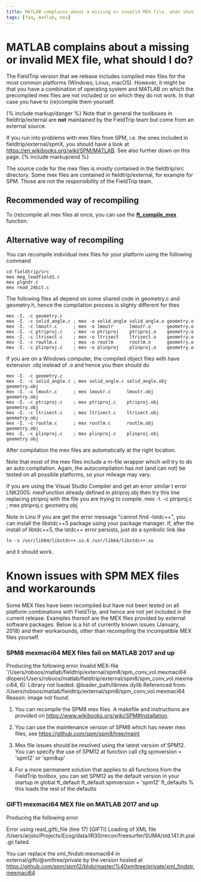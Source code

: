 ```yaml
---
title: MATLAB complains about a missing or invalid MEX file, what should I do?
tags: [faq, matlab, mex]
---
```


# MATLAB complains about a missing or invalid MEX file, what should I do?

The FieldTrip version that we release includes compiled mex files for the most common platforms (Windows, Linux, macOS). However, it might be that you have a combination of operating system and MATLAB on which the precompiled mex files are not included or on which they do not work. In that case you have to (re)compile them yourself.

{% include markup/danger %}
Note that in general the toolboxes in fieldtrip/external are **not** maintained by the FieldTrip team but come from an external source.

If you run into problems with mex files from SPM, i.e. the ones included in fieldtrip/external/spmX, you should have a look at https://en.wikibooks.org/wiki/SPM/MATLAB. See also further down on this page.
{% include markup/end %}

The source code for the mex files is mostly contained in the fieldtrip/src directory. Some mex files are contained in fieldtrip/external, for example for SPM. Those are not the responsibility of the FieldTrip team.

## Recommended way of recompiling

To (re)compile all mex files at once, you can use the **[ft_compile_mex](/reference/ft_compile_mex)** function.

## Alternative way of recompiling

You can recompile individual mex files for your platform using the following command

    cd fieldtrip/src
    mex meg_leadfield1.c
    mex plgndr.c
    mex read_24bit.c

The following files all depend on some shared code in geometry.c and geometry.h, hence the compilation process is slighty different for thes

    mex -I. -c geometry.c
    mex -I. -c solid_angle.c ; mex -o solid_angle solid_angle.o geometry.o
    mex -I. -c lmoutr.c      ; mex -o lmoutr      lmoutr.o      geometry.o
    mex -I. -c ptriproj.c    ; mex -o ptriproj    ptriproj.o    geometry.o
    mex -I. -c ltrisect.c    ; mex -o ltrisect    ltrisect.o    geometry.o
    mex -I. -c routlm.c      ; mex -o routlm      routlm.o      geometry.o
    mex -I. -c plinproj.c    ; mex -o plinproj    plinproj.o    geometry.o

If you are on a Windows computer, the compiled object files with have extension .obj instead of .o and hence you then should do

    mex -I. -c geometry.c
    mex -I. -c solid_angle.c ; mex solid_angle.c solid_angle.obj geometry.obj
    mex -I. -c lmoutr.c      ; mex lmoutr.c      lmoutr.obj      geometry.obj
    mex -I. -c ptriproj.c    ; mex ptriproj.c    ptriproj.obj    geometry.obj
    mex -I. -c ltrisect.c    ; mex ltrisect.c    ltrisect.obj    geometry.obj
    mex -I. -c routlm.c      ; mex routlm.c      routlm.obj      geometry.obj
    mex -I. -c plinproj.c    ; mex plinproj.c    plinproj.obj    geometry.obj

After compilation the mex files are automatically at the right location.

Note that most of the mex files include a m-file wrapper which will try to do an auto compilation. Again, the autocompilation has not (and can not) be tested on all possible platforms, so your mileage may vary.

If you are using the Visual Studio Compiler and get an error similar t
error LNK2005: mexFunction already defined in ptriproj.obj
then try this line replacing ptriproj with the file you are trying to compile.
mex -I. -c ptriproj.c ; mex ptriproj.c geometry.obj

Note in Linu
If you are get the error message "cannot find -lstdc++", you can install the libstdc++5 package using your package manager.
If, after the install of libtdc++5, the lstdc++ error persists, just do a symbolic link like

    ln -s /usr/lib64/libstdc++.so.6 /usr/lib64/libstdc++.so

and it should work.

# Known issues with SPM MEX files and workarounds

Some MEX files have been recompiled but have not been tested on all platform combinations with FieldTrip, and hence are not yet included in the current release. Examples thereof are the MEX files provided by external software packages. Below is a list of currently known issues (January, 2018) and their workarounds, other than recompiling the incompatible MEX files yourself.

### SPM8 mexmaci64 MEX files fail on MATLAB 2017 and up

Producing the following error
Invalid MEX-file '/Users/roboos/matlab/fieldtrip/external/spm8/spm_conv_vol.mexmaci64
dlopen(/Users/roboos/matlab/fieldtrip/external/spm8/spm_conv_vol.mexmaci64, 6): Library not loaded: @loader_path/libmex.dylib
Referenced from: /Users/roboos/matlab/fieldtrip/external/spm8/spm_conv_vol.mexmaci64
Reason: image not found.

1. You can recompile the SPM8 mex files. A makefile and instructions are provided on https://www.wikibooks.org/wiki/SPM#Installation.

2. You can use the maintenance version of SPM8 which has newer mex files, see https://github.com/spm/spm8/tree/maint

3. Mex file issues should be resolved using the latest version of SPM12. You can specify the use of SPM12 at function call
   cfg.spmversion = 'spm12' or 'spm8up'

4. For a more permanent solution that applies to all functions from the FieldTrip toolbox, you can set SPM12 as the default version in your startup.m
   global ft_default
   ft_default.spmversion = 'spm12'
   ft_defaults % this loads the rest of the defaults

### GIFTI mexmaci64 MEX file on MATLAB 2017 and up

Producing the following error

Error using read_gifti_file (line 17)
[GIFTI] Loading of XML file /Users/arjsto/Projects/Ecog/data/IR30/recon/freesurfer/SUMA/std.141.lh.pial.gii failed.

You can replace the xml_findstr.mexmaci64 in external/gifti/@xmltree/private by the version hosted at https://github.com/spm/spm12/blob/master/%40xmltree/private/xml_findstr.mexmaci64
